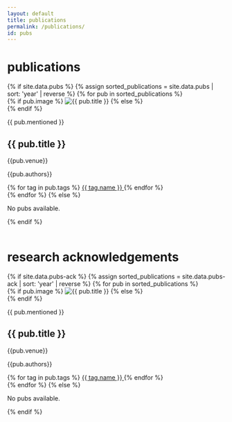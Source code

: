 ```yaml
---
layout: default
title: publications
permalink: /publications/
id: pubs
---
```


<div class="content-block">

   <h1>publications</h1>
   
   <div class="pubs-list">
   {% if site.data.pubs %}
      {% assign sorted_publications = site.data.pubs | sort: 'year' | reverse %}
      {% for pub in sorted_publications %}
      <div class="pub-item">
         <div class="pub-image">
            {% if pub.image %}
            <img src="{{ '/assets/images/projects/' | append: pub.image | relative_url }}" alt="{{ pub.title }}">
            {% else %}
            <div class="placeholder-image"></div>
            {% endif %}
         </div>
         <div class="pub-content">
            <div class="pub-header">
            <p class="pub-title-flair">{{ pub.mentioned }}</p>
            <h2 class="pub-title">{{ pub.title }}</h2>
            <p>{{pub.venue}}</p>
               <!-- <p class="pub-citation">{{ pub.authors }}, "{{ pub.title }}"{% if pub.venue %}, {{ pub.venue }}{% endif %}{% if pub.location %}, {{ pub.location }}{% endif %}, {{ pub.year }}</p> -->
            </div>
            <div class="pub-footer">
               <p class="pub-authors">{{pub.authors}}</p>
               <div class="pub-tags">
                  {% for tag in pub.tags %}
                  <a href="{{ tag.url | relative_url }}" class="tag-link">
                     <span class="tag" data-tag="{{ tag.name }}">{{ tag.name }}
                     </span>
                  </a>
                  {% endfor %}
               </div>
            </div>
         </div>
      </div>
      {% endfor %}
   {% else %}
      <p>No pubs available.</p>
   {% endif %}
   </div>

</div>

<div class="content-block" style="margin-top:56px;">
   
   <h1>research acknowledgements</h1>

   <div class="pubs-list">
   {% if site.data.pubs-ack %}
      {% assign sorted_publications = site.data.pubs-ack | sort: 'year' | reverse %}
      {% for pub in sorted_publications %}
      <div class="pub-item">
         <div class="pub-image">
            {% if pub.image %}
            <img src="{{ '/assets/images/projects/' | append: pub.image | relative_url }}" alt="{{ pub.title }}">
            {% else %}
            <div class="placeholder-image"></div>
            {% endif %}
         </div>
         <div class="pub-content">
            <div class="pub-header">
            <p class="pub-title-flair">{{ pub.mentioned }}</p>
            <h2 class="pub-title">{{ pub.title }}</h2>
            <p>{{pub.venue}}</p>
               <!-- <p class="pub-citation">{{ pub.authors }}, "{{ pub.title }}"{% if pub.venue %}, {{ pub.venue }}{% endif %}{% if pub.location %}, {{ pub.location }}{% endif %}, {{ pub.year }}</p> -->
            </div>
            <div class="pub-footer">
               <p class="pub-authors">{{pub.authors}}</p>
               <div class="pub-tags">
                  {% for tag in pub.tags %}
                  <a href="{{ tag.url | relative_url }}" class="tag-link">
                     <span class="tag" data-tag="{{ tag.name }}">{{ tag.name }}
                     </span>
                  </a>
                  {% endfor %}
               </div>
            </div>
         </div>
      </div>
      {% endfor %}
   {% else %}
      <p>No pubs available.</p>
   {% endif %}
   </div>
</div>

<script>
document.addEventListener('DOMContentLoaded', function() {
  const copyTriggers = document.querySelectorAll('.copy-trigger');
  
  copyTriggers.forEach(trigger => {
    trigger.addEventListener('click', function() {
      const citation = this.getAttribute('data-citation');
      navigator.clipboard.writeText(citation)
        .then(() => {
          // Visual feedback
          this.classList.add('copied');
          setTimeout(() => {
            this.classList.remove('copied');
          }, 1500);
        })
        .catch(err => {
          console.error('Failed to copy: ', err);
        });
    });
  });
});

document.addEventListener('DOMContentLoaded', function() {
   const filterButtons = document.querySelectorAll('.filter-btn');
   const pubs = document.querySelectorAll('.pub-item');
   
   filterButtons.forEach(button => {
   button.addEventListener('click', function() {
      const filter = this.getAttribute('data-filter');
      
      // Remove active class from all buttons
      filterButtons.forEach(btn => {
         btn.classList.remove('active');
      });
      
      // Add active class to clicked button
      this.classList.add('active');
      
      // Filter pubs
      pubs.forEach(project => {
         if (filter === 'all' || project.getAttribute('data-year') === filter) {
         project.style.display = 'flex';
         } else {
         project.style.display = 'none';
         }
      });
   });
   });
});
</script>